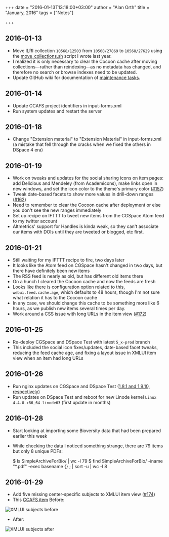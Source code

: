 +++
date = "2016-01-13T13:18:00+03:00"
author = "Alan Orth"
title = "January, 2016"
tags = ["Notes"]

+++
## 2016-01-13

- Move ILRI collection `10568/12503` from `10568/27869` to `10568/27629` using the [move_collections.sh](https://gist.github.com/alanorth/392c4660e8b022d99dfa) script I wrote last year.
- I realized it is only necessary to clear the Cocoon cache after moving collections—rather than reindexing—as no metadata has changed, and therefore no search or browse indexes need to be updated.
- Update GitHub wiki for documentation of [maintenance tasks](https://github.com/ilri/DSpace/wiki/Maintenance-Tasks).

<!--more-->

## 2016-01-14

- Update CCAFS project identifiers in input-forms.xml
- Run system updates and restart the server

## 2016-01-18

- Change "Extension material" to "Extension Material" in input-forms.xml (a mistake that fell through the cracks when we fixed the others in DSpace 4 era)

## 2016-01-19

- Work on tweaks and updates for the social sharing icons on item pages: add Delicious and Mendeley (from Academicons), make links open in new windows, and set the icon color to the theme's primary color ([#157](https://github.com/ilri/DSpace/issues/157))
- Tweak date-based facets to show more values in drill-down ranges ([#162](https://github.com/ilri/DSpace/issues/162))
- Need to remember to clear the Cocoon cache after deployment or else you don't see the new ranges immediately
- Set up recipe on IFTTT to tweet new items from the CGSpace Atom feed to my twitter account
- Altmetrics' support for Handles is kinda weak, so they can't associate our items with DOIs until they are tweeted or blogged, etc first.

## 2016-01-21

- Still waiting for my IFTTT recipe to fire, two days later
- It looks like the Atom feed on CGSpace hasn't changed in two days, but there have definitely been new items
- The RSS feed is nearly as old, but has different old items there
- On a hunch I cleared the Cocoon cache and now the feeds are fresh
- Looks like there is configuration option related to this, `webui.feed.cache.age`, which defaults to 48 hours, though I'm not sure what relation it has to the Cocoon cache
- In any case, we should change this cache to be something more like 6 hours, as we publish new items several times per day.
- Work around a CSS issue with long URLs in the item view ([#172](https://github.com/ilri/DSpace/issues/172))

## 2016-01-25

- Re-deploy CGSpace and DSpace Test with latest `5_x-prod` branch
- This included the social icon fixes/updates, date-based facet tweaks, reducing the feed cache age, and fixing a layout issue in XMLUI item view when an item had long URLs

## 2016-01-26

- Run nginx updates on CGSpace and DSpace Test ([1.8.1 and 1.9.10, respectively](http://mailman.nginx.org/pipermail/nginx/2016-January/049700.html))
- Run updates on DSpace Test and reboot for new Linode kernel `Linux 4.4.0-x86_64-linode63` (first update in months)

## 2016-01-28

- Start looking at importing some Bioversity data that had been prepared earlier this week
- While checking the data I noticed something strange, there are 79 items but only 8 unique PDFs:

    $ ls SimpleArchiveForBio/ | wc -l
    79
    $ find SimpleArchiveForBio/ -iname "*.pdf" -exec basename {} \; | sort -u | wc -l
    8

## 2016-01-29

- Add five missing center-specific subjects to XMLUI item view ([#174](https://github.com/ilri/DSpace/issues/174))
- This [CCAFS item](https://cgspace.cgiar.org/handle/10568/67062) Before:

![XMLUI subjects before](/cgspace-notes/2016/01/xmlui-subjects-before.png)

- After: 

![XMLUI subjects after](/cgspace-notes/2016/01/xmlui-subjects-after.png)
